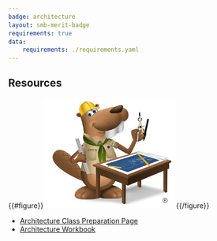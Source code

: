 ```yaml
---
badge: architecture
layout: smb-merit-badge
requirements: true
data:
    requirements: ./requirements.yaml
---
```


## Resources

{{#figure}}<img src="architecture-bucky.jpg" class="W(100%)" />{{/figure}}
* [Architecture Class Preparation Page](architecture-cpp.pdf)
* [Architecture Workbook](architecture-workbook.pdf)
